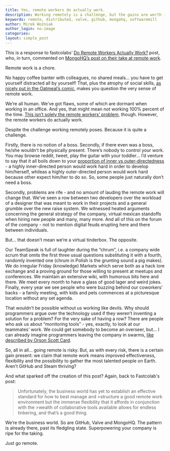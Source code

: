 ```yaml
---
title: Yes, remote workers do actually work.
description: Working remotely is a challenge, but the gains are worth it. Are you prepared to go remote?
keywords: remote, distributed, valve, github, mongohq, softwaremill
author: Mirek Woźniak
author_login: no-image
categories:
layout: simple_post
---
```



This is a response to fastcolabs’ [Do Remote Workers Actually Work?][1] post, who, in turn, commented on [MongoHQ’s post on their take at remote work][2].

Remote work is a chore. 

No happy coffee banter with colleagues, no shared meals… you have to get yourself distracted all by yourself! That, plus the atrophy of social skills, [as nicely put in the Oatmeal’s comic][3], makes you question the very sense of remote work.

We’re all human. We’ve got flaws, some of which are dormant when working in an office. And yes, that might mean not working 100% percent of the time. [This isn’t solely the remote workers’ problem][4], though. However, the remote workers do actually work. 

Despite the challenge working remotely poses. Because it is quite a challenge. 

Firstly, there is no notion of a boss. Secondly, if there even was a boss, he/she wouldn’t be physically present. There’s nobody to control your work. You may browse reddit, tweet, play the guitar with your toddler… I’d venture to say that it all boils down to your [proportion of inner vs outer-directedness][5] -  a highly inner-directed person would work hard in order to develop him/herself, whileas a highly outer-directed person would work hard because other expect him/her to do so. So, some people just naturally don’t need a boss.

Secondly, problems are rife - and no amount of lauding the remote work will change that. 
We’ve seen a row between two developers over the workload of a designer that was meant to work in their projects and a general grumble over the new raise system. We witnessed heated arguments concerning the general strategy of the company, virtual mexican standoffs when hiring new people and many, many more. And all of this on the forum of the company - not to mention digital feuds erupting here and there between individuals.

But… that doesn’t mean we’re a virtual tinderbox. The opposite. 

Our TeamSpeak is full of laughter during the “chrum”, i.e. a company wide scrum that omits the first three usual questions substituting it with a fourth, randomly invented one (chrum in Polish is the grunting sound a pig makes). We do irregular Friday (knowledge) Markets which serve both as a hack lore exchange and a proving ground for those willing to present at meetups and conferences. We maintain an extensive wiki, with humorous bits here and there. We meet every month to have a glass of good lager and weird jokes. Finally, every year we see people who were buzzing behind our coworkers’ backs - a family meeting, with kids and pets commences at a picturesque location without any set agenda. 

That wouldn’t be possible without us working like devils. Why should programmers argue over the technology used if they weren’t inventing a solution for a problem? For the very sake of having a row? There are people who ask us about “monitoring tools” - yes, exactly, to look at our teammates’ work. We could get somebody to become an overseer, but… I can already imagine programmers leaving the company in swarms, [like described by Orson Scott Card][6].

So, all in all… going remote is risky. But, as with every risk, there is a certain gain present: we claim that remote work means improved effectiveness, flexibility and the possibility to gather the most talented people on Earth. Aren’t GitHub and Steam thriving?

And what sparked off the creation of this post? Again, back to Fastcolab's post:

>Unfortunately, the business world has yet to establish an effective standard for how to best manage and >structure a good remote work environment but the immense flexibility that it affords in conjunction with the >wealth of collaborative tools available allows for endless tinkering, and that’s a good thing. 

We’re the business world. So are GitHub, Valve and MongoHQ. The pattern is already there, past its fledgling state. Superpowering your company is ripe for the taking.

Just go remote.

[1]: http://www.fastcolabs.com/3025038/do-remote-workers-actually-work
[2]: http://blog.mongohq.com/making-remote-work-work-an-adventure-in-time-and-space/
[3]: http://theoatmeal.com/comics/working_home
[4]: http://www.telegraph.co.uk/news/uknews/10194322/Workers-waste-an-hour-a-day-on-Facebook-shopping-and-browsing-holidays-study-finds.html
[5]: http://en.wikipedia.org/wiki/The_Lonely_Crowd
[6]: http://www.cs.cmu.edu/~chuck/jokepg/joke_19970213_01.txt




